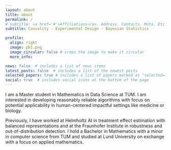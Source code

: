 ```yaml
---
layout: about
title: about
permalink: /
# subtitle: <a href='#'>Affiliations</a>. Address. Contacts. Moto. Etc.
subtitle: Causality - Experimental Design - Bayesian Statistics

profile:
  align: right
  image: pb1.png
  image_circular: false # crops the image to make it circular
  more_info: 

news: false  # includes a list of news items
latest_posts: false  # includes a list of the newest posts
selected_papers: true # includes a list of papers marked as "selected={true}"
social: true  # includes social icons at the bottom of the page
---
```


I am a Master student in Mathematics in Data Science at TUM. I am interested in developing reasonably reliable algorithms with focus on potential applicability in human-centered impactful settings like medicine or biology.

Previously, I have worked at Helmholtz AI in treatment effect estimation with balanced representations and at the Fraunhofer Institute in robustness and out-of-distribution detection. I hold a Bachelor in Mathematics with a minor in computer science from TUM and studied at Lund University on exchange with a focus on applied mathematics.